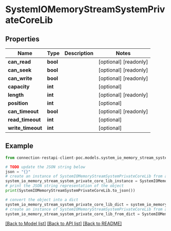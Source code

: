 # SystemIOMemoryStreamSystemPrivateCoreLib


## Properties

Name | Type | Description | Notes
------------ | ------------- | ------------- | -------------
**can_read** | **bool** |  | [optional] [readonly] 
**can_seek** | **bool** |  | [optional] [readonly] 
**can_write** | **bool** |  | [optional] [readonly] 
**capacity** | **int** |  | [optional] 
**length** | **int** |  | [optional] [readonly] 
**position** | **int** |  | [optional] 
**can_timeout** | **bool** |  | [optional] [readonly] 
**read_timeout** | **int** |  | [optional] 
**write_timeout** | **int** |  | [optional] 

## Example

```python
from connection-restapi-client-poc.models.system_io_memory_stream_system_private_core_lib import SystemIOMemoryStreamSystemPrivateCoreLib

# TODO update the JSON string below
json = "{}"
# create an instance of SystemIOMemoryStreamSystemPrivateCoreLib from a JSON string
system_io_memory_stream_system_private_core_lib_instance = SystemIOMemoryStreamSystemPrivateCoreLib.from_json(json)
# print the JSON string representation of the object
print(SystemIOMemoryStreamSystemPrivateCoreLib.to_json())

# convert the object into a dict
system_io_memory_stream_system_private_core_lib_dict = system_io_memory_stream_system_private_core_lib_instance.to_dict()
# create an instance of SystemIOMemoryStreamSystemPrivateCoreLib from a dict
system_io_memory_stream_system_private_core_lib_from_dict = SystemIOMemoryStreamSystemPrivateCoreLib.from_dict(system_io_memory_stream_system_private_core_lib_dict)
```
[[Back to Model list]](../README.md#documentation-for-models) [[Back to API list]](../README.md#documentation-for-api-endpoints) [[Back to README]](../README.md)


